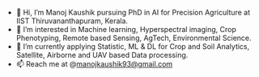 - 👋 Hi, I’m Manoj Kaushik pursuing PhD in AI for Precision Agriculture at IIST Thiruvananthapuram, Kerala.
- 👀 I’m interested in Machine learning, Hyperspectral imaging, Crop Phenotyping, Remote based Sensing, AgTech, Environmental Science.
- 🌱 I’m currently applying Statistic, ML & DL for Crop and Soil Analytics, Satellite, Airborne and UAV based Data processing.
- 📫 Reach me at @manojkaushik93@gmail.com
